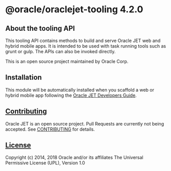 # @oracle/oraclejet-tooling 4.2.0

## About the tooling API
This tooling API contains methods to build and serve Oracle JET web and hybrid mobile apps. It is intended to be used with task running tools such as grunt or gulp. The APIs can also be invoked directly. 

This is an open source project maintained by Oracle Corp.

## Installation
This module will be automatically installed when you scaffold a web or hybrid mobile app following the [Oracle JET Developers Guide](http://www.oracle.com/pls/topic/lookup?ctx=jet420).

## [Contributing](https://github.com/oracle/oraclejet-tooling/tree/master/CONTRIBUTING.md)
Oracle JET is an open source project.  Pull Requests are currently not being accepted. See 
[CONTRIBUTING](https://github.com/oracle/oraclejet-tooling/tree/master/CONTRIBUTING.md)
for details.

## [License](https://github.com/oracle/oraclejet-tooling/tree/master/LICENSE.md)
Copyright (c) 2014, 2018 Oracle and/or its affiliates
The Universal Permissive License (UPL), Version 1.0
